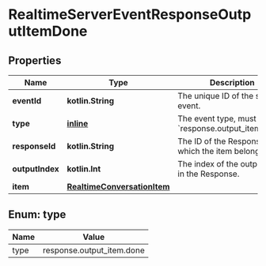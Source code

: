 
# RealtimeServerEventResponseOutputItemDone

## Properties
| Name | Type | Description | Notes |
| ------------ | ------------- | ------------- | ------------- |
| **eventId** | **kotlin.String** | The unique ID of the server event. |  |
| **type** | [**inline**](#Type) | The event type, must be &#x60;response.output_item.done&#x60;. |  |
| **responseId** | **kotlin.String** | The ID of the Response to which the item belongs. |  |
| **outputIndex** | **kotlin.Int** | The index of the output item in the Response. |  |
| **item** | [**RealtimeConversationItem**](RealtimeConversationItem.md) |  |  |


<a id="Type"></a>
## Enum: type
| Name | Value |
| ---- | ----- |
| type | response.output_item.done |



